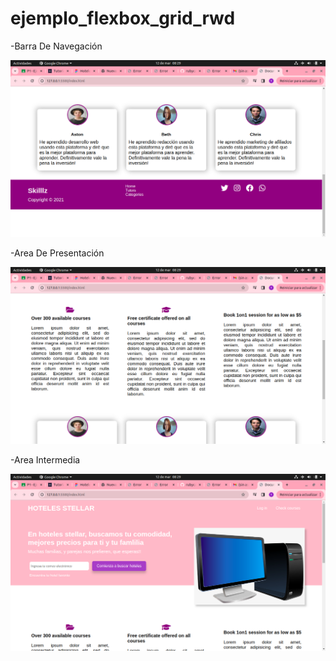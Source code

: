 # ejemplo_flexbox_grid_rwd
-Barra De Navegación

![barra de navegación](/images/tercera.png )

-Area De Presentación

![Area_de_presentación](/images/segundo.png )

-Area Intermedia

![Area_Intermedia](/images/primera.png)

